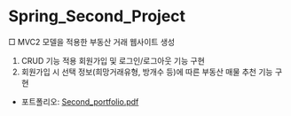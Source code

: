 # Spring_Second_Project
□ MVC2 모델을 적용한 부동산 거래 웹사이트 생성
 1. CRUD 기능 적용 회원가입 및 로그인/로그아웃 기능 구현
 2. 회원가입 시 선택 정보(희망거래유형, 방개수 등)에 따른 부동산 매물 추천 기능 구현
  * 포트폴리오: [Second_portfolio.pdf](https://github.com/kanu21sj/Spring_Second_Project/files/6581264/-.pdf)

